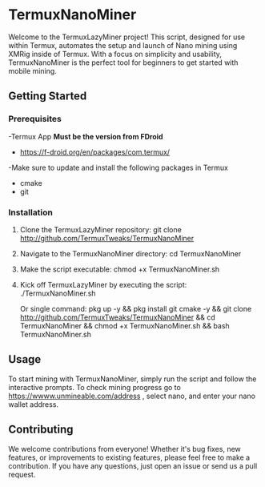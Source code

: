# TermuxNanoMiner

Welcome to the TermuxLazyMiner project! This script, designed for use within Termux, automates the setup and launch of Nano mining using XMRig inside of Termux. With a focus on simplicity and usability, TermuxNanoMiner is the perfect tool for beginners to get started with mobile mining.

## Getting Started

### Prerequisites
-Termux App **Must be the version from FDroid** 
   - https://f-droid.org/en/packages/com.termux/

-Make sure to update and install the following packages in Termux
   - cmake 
   - git


### Installation

1. Clone the TermuxLazyMiner repository:
   git clone http://github.com/TermuxTweaks/TermuxNanoMiner
   
2. Navigate to the TermuxNanoMiner directory:
   cd TermuxNanoMiner
   
3. Make the script executable:
   chmod +x TermuxNanoMiner.sh
   
4. Kick off TermuxLazyMiner by executing the script:
   ./TermuxNanoMiner.sh

   Or single command:
       pkg up -y && pkg install git cmake -y && git clone http://github.com/TermuxTweaks/TermuxNanoMiner && cd TermuxNanoMiner && chmod +x TermuxNanoMiner.sh && bash TermuxNanoMiner.sh

## Usage

To start mining with TermuxNanoMiner, simply run the script and follow the interactive prompts. To check mining progress go to https://wwww.unmineable.com/address , select nano, and enter your nano wallet address. 

## Contributing

We welcome contributions from everyone! Whether it's bug fixes, new features, or improvements to existing features, please feel free to make a contribution. If you have any questions, just open an issue or send us a pull request.




